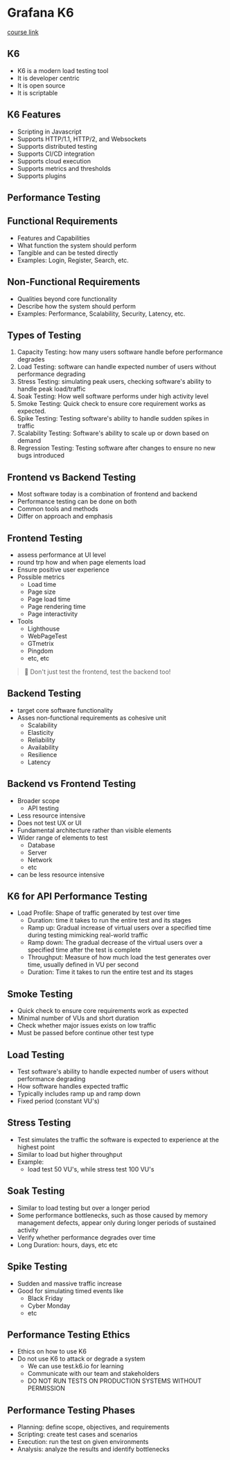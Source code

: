 # Grafana K6

[course link](https://www.udemy.com/course/l6-rest-api-performance-testing-github-copilot-chatgpt-ai-assistant/learn/)

## K6

- K6 is a modern load testing tool
- It is developer centric
- It is open source
- It is scriptable

## K6 Features

- Scripting in Javascript
- Supports HTTP/1.1, HTTP/2, and Websockets
- Supports distributed testing
- Supports CI/CD integration
- Supports cloud execution
- Supports metrics and thresholds
- Supports plugins

## Performance Testing

## Functional Requirements

- Features and Capabilities
- What function the system should perform
- Tangible and can be tested directly
- Examples: Login, Register, Search, etc.

## Non-Functional Requirements

- Qualities beyond core functionality
- Describe how the system should perform
- Examples: Performance, Scalability, Security, Latency, etc.

## Types of Testing

1. Capacity Testing: how many users software handle before performance degrades
2. Load Testing: software can handle expected number of users without performance degrading
3. Stress Testing: simulating peak users, checking software's ability to handle peak load/traffic
4. Soak Testing: How well software performs under high activity level
5. Smoke Testing: Quick check to ensure core requirement works as expected.
6. Spike Testing: Testing software's ability to handle sudden spikes in traffic
7. Scalability Testing: Software's ability to scale up or down based on demand
8. Regression Testing: Testing software after changes to ensure no new bugs introduced

## Frontend vs Backend Testing

- Most software today is a combination of frontend and backend
- Performance testing can be done on both
- Common tools and methods
- Differ on approach and emphasis

## Frontend Testing

- assess performance at UI level
- round trp how and when page elements load
- Ensure positive user experience
- Possible metrics
  - Load time
  - Page size
  - Page load time
  - Page rendering time
  - Page interactivity
- Tools
  - Lighthouse
  - WebPageTest
  - GTmetrix
  - Pingdom
  - etc, etc

> 🧠 Don't just test the frontend, test the backend too!

## Backend Testing

- target core software functionality
- Asses non-functional requirements as cohesive unit
  - Scalability
  - Elasticity
  - Reliability
  - Availability
  - Resilience
  - Latency

## Backend vs Frontend Testing

- Broader scope
  - API testing
- Less resource intensive
- Does not test UX or UI
- Fundamental architecture rather than visible elements
- Wider range of elements to test
  - Database
  - Server
  - Network
  - etc
- can be less resource intensive

## K6 for API Performance Testing

- Load Profile: Shape of traffic generated by test over time
  - Duration: time it takes to run the entire test and its stages
  - Ramp up: Gradual increase of virtual users over a specified time during testing mimicking real-world traffic
  - Ramp down: The gradual decrease of the virtual users over a specified time after the test is complete
  - Throughput: Measure of how much load the test generates over time, usually defined in VU per second
  - Duration: Time it takes to run the entire test and its stages

## Smoke Testing

- Quick check to ensure core requirements work as expected
- Minimal number of VUs and short duration
- Check whether major issues exists on low traffic
- Must be passed before continue other test type

## Load Testing

- Test software's ability to handle expected number of users without performance degrading
- How software handles expected traffic
- Typically includes ramp up and ramp down
- Fixed period (constant VU's)

## Stress Testing

- Test simulates the traffic the software is expected to experience at the highest point
- Similar to load but higher throughput
- Example:
  - load test 50 VU's, while stress test 100 VU's

## Soak Testing

- Similar to load testing but over a longer period
- Some performance bottlenecks, such as those caused by memory management defects, appear only during longer periods of sustained activity
- Verify whether performance degrades over time
- Long Duration: hours, days, etc etc

## Spike Testing

- Sudden and massive traffic increase
- Good for simulating timed events like
  - Black Friday
  - Cyber Monday
  - etc

## Performance Testing Ethics

- Ethics on how to use K6
- Do not use K6 to attack or degrade a system
  - We can use test.k6.io for learning
  - Communicate with our team and stakeholders
  - DO NOT RUN TESTS ON PRODUCTION SYSTEMS WITHOUT PERMISSION

## Performance Testing Phases

- Planning: define scope, objectives, and requirements
- Scripting: create test cases and scenarios
- Execution: run the test on given environments
- Analysis: analyze the results and identify bottlenecks

